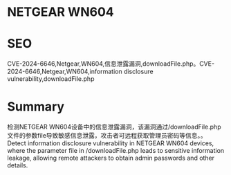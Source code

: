 # NETGEAR WN604
# SEO
CVE-2024-6646,Netgear,WN604,信息泄露漏洞,downloadFile.php。CVE-2024-6646,Netgear,WN604,information disclosure vulnerability,downloadFile.php
# Summary
检测NETGEAR WN604设备中的信息泄露漏洞，该漏洞通过/downloadFile.php文件的参数file导致敏感信息泄露，攻击者可远程获取管理员密码等信息。。Detect information disclosure vulnerability in NETGEAR WN604 devices, where the parameter file in /downloadFile.php leads to sensitive information leakage, allowing remote attackers to obtain admin passwords and other details.
